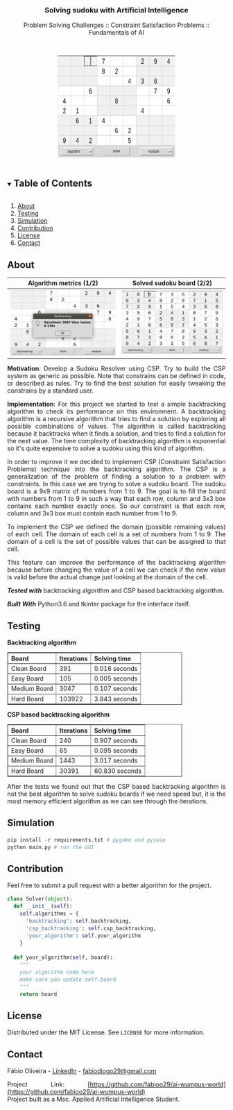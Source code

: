<!-- PROJECT LOGO -->
<br />
<p align="center">

  <h3 align="center">Solving sudoku with Artificial Intelligence</h3>

  <p align="center">
    Problem Solving Challenges :: Constraint Satisfaction Problems :: Fundamentals of AI 
    <br />
  </p>
  </br>
  <p align="center">
    <img src="images/start.png" alt="original wumpus world map" width="270" height="235" />
  </p>
</p>

<!-- TABLE OF CONTENTS -->
<details open="open">
  <summary><h2 style="display: inline-block">Table of Contents</h2></summary>
  <ol>
    <li><a href="#about">About</a></li>
    <li><a href="#testing">Testing</a></li>
    <li><a href="#simulation">Simulation</a></li>
    <li><a href="#contribution">Contribution</a></li>
    <li><a href="#license">License</a></li>
    <li><a href="#contact">Contact</a></li>
  </ol>
</details>

<!-- ABOUT THE PROJECT -->

## About

|            Algorithm metrics (1/2)            |              Solved sudoku board (2/2)               |
| :-------------------------------------------: | :--------------------------------------------------: |
| ![Product Name Screen Shot](images/solve.png) | ![Product Name Screen Shot](images/solved_stage.png) |

<div style="text-align: justify">
  
**Motivation**: Develop a Sudoku Resolver using CSP. Try to build the CSP system as generic as possible. Note that constrains can be defined in code, or described as rules. Try to find the best solution for easily tweaking the constrains by a standard user.

**Implementation**: For this project we started to test a simple backtracking algorithm to check its performance on this environment. A backtracking algorithm is a recursive algorithm that tries to find a solution by exploring all possible combinations of values. The algorithm is called backtracking because it backtracks when it finds a solution, and tries to find a solution for the next value.
The time complexity of backtracking algorithm is exponential so it's quite expensive to solve a sudoku using this kind of algorithm.

In order to improve it we decided to implement CSP (Constraint Satisfaction Problems) technique into the backtracking algorithm. The CSP is a generalization of the problem of finding a solution to a problem with constraints. In this case we are trying to solve a sudoku board. The sudoku board is a 9x9 matrix of numbers from 1 to 9. The goal is to fill the board with numbers from 1 to 9 in such a way that each row, column and 3x3 box contains each number exactly once. So our constraint is that each row, column and 3x3 box must contain each number from 1 to 9.

To implement the CSP we defined the domain (possible remaining values) of each cell. The domain of each cell is a set of numbers from 1 to 9. The domain of a cell is the set of possible values that can be assigned to that cell.

This feature can improve the performance of the backtracking algorithm because before changing the value of a cell we can check if the new value is valid before the actual change just looking at the domain of the cell.

**_Tested with_** backtracking algorithm and CSP based backtracking algorithm.

**_Built With_** Python3.6 and tkinter package for the interface itself.

<!-- TESTING -->

## Testing

**Backtracking algorithm**

<!-- create a center table of metrics fro each algorithm-->
<table align="center" border="1" cellpadding="5" cellspacing="0" style="width:80%">
  <tr>
    <th>Board</th>
    <th>Iterations</th>
    <th>Solving time</th>
  </tr>
  <tr>
    <td>Clean Board</td>
    <td>391</td>
    <td>0.016 seconds</td>
  </tr>
  <tr>
    <td>Easy Board</td>
    <td>105</td>
    <td>0.005 seconds</td>
  </tr>
  <tr>
    <td>Medium Board</td>
    <td>3047</td>
    <td>0.107 seconds</td>
  </tr>
  <tr>
    <td>Hard Board</td>
    <td>103922</td>
    <td>3.843 seconds</td>
  </tr>
</table>

**CSP based backtracking algorithm**

<!-- create a center table of metrics fro each algorithm-->
<table align="center" border="1" cellpadding="5" cellspacing="0" style="width:80%">
  <tr>
    <th>Board</th>
    <th>Iterations</th>
    <th>Solving time</th>
  </tr>
  <tr>
    <td>Clean Board</td>
    <td>240</td>
    <td>0.907 seconds</td>
  </tr>
  <tr>
    <td>Easy Board</td>
    <td>65</td>
    <td>0.095 seconds</td>
  </tr>
  <tr>
    <td>Medium Board</td>
    <td>1443</td>
    <td>3.017 seconds</td>
  </tr>
  <tr>
    <td>Hard Board</td>
    <td>30391</td>
    <td>60.830 seconds</td>
  </tr>
</table>

After the tests we found out that the CSP based backtracking algorithm is not the best algorithm to solve sudoku boards if we need speed but, it is the most memory efficient algorithm as we can see through the iterations.

<!-- SIMULATION -->

## Simulation

```python
pip install -r requirements.txt # pygame and pyswip
python main.py # run the GUI
```

## Contribution

Feel free to submit a pull request with a better algorithm for the project.

```python
class Solver(object):
  def __init__(self):
    self.algorithms = {
      'backtracking': self.backtracking,
      'csp_backtracking': self.csp_backtracking,
      'your_algorithm': self.your_algorithm
    }

  def your_algorithm(self, board):
    """
    your algorithm code here
    make sure you update self.board
    """
    return board
```

## License

Distributed under the MIT License. See `LICENSE` for more information.

<!-- CONTACT -->

## Contact

Fábio Oliveira - [LinkedIn](https://www.linkedin.com/in/fabioo29/) - fabiodiogo29@gmail.com

Project Link: [https://github.com/fabioo29/ai-wumpus-world](https://github.com/fabioo29/ai-wumpus-world)  
Project built as a Msc. Applied Artificial Intelligence Student.
